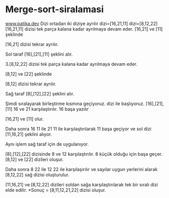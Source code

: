 # Merge-sort-siralamasi
www.patika.dev
Dizi ortadan iki diziye ayrılır
dizi=[16,21,11]
dizi=[8,12,22]
[16,21,11] dizisi tek parça kalana kadar ayrılmaya devam eder.
[16,21] ve [11] şeklinde

[16,21] dizisi tekrar ayrılır.

Sol taraf [16],[21],[11] şeklini alır.

3.[8,12,22] dizisi tek parça kalana kadar ayrılmaya devam eder.

[8,12] ve [22] şeklinde

[8,12] dizisi tekrar ayrılır.

Sağ taraf [8],[12],[22] şeklini alır.

Şimdi sıralayarak birleştirme kısmına geçiyoruz.
dizi ile başlıyoruz. [16],[21],[11]
16 ve 21 karşılaştırılır. 16 başa yazılır

[16,21] ve [11] olur.

Daha sonra 16 11 ile 21 11 ile karşılaştırılarak 11 başa geçiyor ve sol dizi [11,16,21] şeklini alıyor.

Aynı işlem sağ taraf için de uygulanıyor.

[8],[12],[22] dizisinde 8 ve 12 karşılaştırılır. 8 küçük olduğu için başa geçer. [8,12] ve [22] dizileri oluşur.

Daha sonra 8 22 ile 12 22 ile karşılaşırılır ve sayılar uygun yerlerini alarak [8,12,22] sağ dizisi oluşturulur.

[11,16,21] ve [8,12,22] dizileri soldan sağa karşılaştırılarak tek bir sıralı dizi elde edilir. *Sonuç = [8,11,12,21,22] dizisi oluşur.
